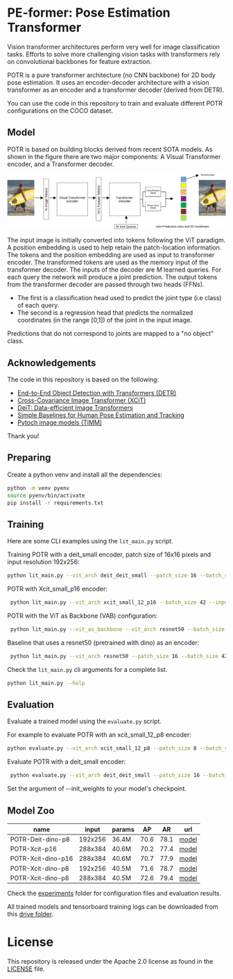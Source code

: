 # PE-former: Pose Estimation Transformer
Vision transformer architectures perform very well for image classification tasks. Efforts to solve more challenging vision tasks with transformers rely on convolutional backbones for feature extraction.

POTR is a pure transformer architecture (no CNN backbone) for 2D body pose estimation. It uses an encoder-decoder architecture with a vision transformer as an encoder and a transformer decoder (derived from DETR).

You can use the code in this repository to train and evaluate different POTR configurations on the COCO dataset.

## Model

POTR is based on building blocks derived from recent SOTA models. As shown in the figure there are two major components: A Visual Transformer encoder, and a Transformer decoder.

![model](/figures/model_draft1.jpg)

The input image is initially converted into tokens following the ViT paradigm. A position embedding is used to help retain the patch-location information. The tokens and the position embedding are used as input to transformer encoder. The transformed tokens are used as the memory input of the transformer decoder.
The inputs of the decoder are _M_ learned queries.
For each query the network will produce a joint prediction.
The output tokens from the transformer decoder are passed through two heads (FFNs). 
 - The first is a classification head used to predict the joint type (i.e class) of each query.
 - The second is a regression head that predicts the normalized coordinates (in the range [0,1]) of the joint in the input image.

Predictions that do not correspond to joints are mapped to a "no object" class.


## Acknowledgements
The code in this repository is based on the following:

- [End-to-End Object Detection with Transformers (DETR)](https://github.com/facebookresearch/detr)
- [Cross-Covariance Image Transformer (XCiT)](https://github.com/facebookresearch/xcit)
- [DeiT: Data-efficient Image Transformers](https://github.com/facebookresearch/deit)
- [Simple Baselines for Human Pose Estimation and Tracking](https://github.com/microsoft/human-pose-estimation.pytorch)
- [Pytoch image models (TIMM)](https://github.com/rwightman/pytorch-image-models)

Thank you!

## Preparing

Create a python venv and install all the dependencies:

```bash
python -m venv pyenv
source pyenv/bin/activate
pip install -r requirements.txt
```

## Training 
Here are some CLI examples using the ```lit_main.py```
script.

Training POTR with a deit_small encoder, patch size of 16x16 pixels and input resolution 192x256:

```bash
python lit_main.py --vit_arch deit_deit_small --patch_size 16 --batch_size 42 --input_size 192 256 --hidden_dim 384 --vit_dim 384 --gpus 1 --num_workers 24
```

POTR with Xcit_small_p16 encoder:

```bash
 python lit_main.py --vit_arch xcit_small_12_p16 --batch_size 42 --input_size 288 384 --hidden_dim 384 --vit_dim 384 --gpus 1 --num_workers 24   --vit_weights https://dl.fbaipublicfiles.com/xcit/xcit_small_12_p16_384_dist.pth

```

POTR with the ViT as Backbone (VAB) configuration:

```bash
 python lit_main.py --vit_as_backbone --vit_arch resnet50 --batch_size 42 --input_size 192 256 --hidden_dim 384 --vit_dim 384 --gpus 1 --position_embedding learned_nocls --num_workers 16 --num_queries 100 --dim_feedforward 1536 --accumulate_grad_batches 1
```

Baseline that uses a resnet50 (pretrained with dino) as an encoder:

```bash
 python lit_main.py --vit_arch resnet50 --patch_size 16 --batch_size 42 --input_size 192 256 --hidden_dim 384 --vit_dim 384 --gpus 1 --num_workers 24 --vit_weights https://dl.fbaipublicfiles.com/dino/dino_resnet50_pretrain/dino_resnet50_pretrain.pth --position_embedding learned_nocls
 ```

Check the ```lit_main.py``` cli arguments for a complete list.
```bash
python lit_main.py --help
```

## Evaluation

Evaluate a trained model using the ```evaluate.py``` script.

For example to evaluate POTR with an xcit_small_12_p8 encoder:

```bash
python evaluate.py --vit_arch xcit_small_12_p8 --patch_size 8 --batch_size 42 --input_size 192 256 --hidden_dim 384 --vit_dim 384  --position_embedding enc_xcit --num_workers 16 --num_queries 100 --dim_feedforward 1536 --init_weights paper_experiments/xcit_small12_p8_dino_192_256_paper/checkpoints/checkpoint-epoch\=065-AP\=0.736.ckpt --use_det_bbox
```

Evaluate POTR with a deit_small encoder:

```bash
 python evaluate.py --vit_arch deit_deit_small --patch_size 16 --batch_size 42 --input_size 192 256 --hidden_dim 384 --vit_dim 384 --num_workers 24 --init_weights lightning_logs/version_0/checkpoints/checkpoint-epoch\=074-AP\=0.622.ckpt  --use_det_bbox
```

Set the argument of --init_weights to your model's checkpoint.


## Model Zoo

|name                | input   | params| AP   | AR   | url     |
| ---                | ---     | ---   | ---  | ---  | ---     |
| POTR-Deit-dino-p8  | 192x256 | 36.4M | 70.6 | 78.1 | [model](https://drive.google.com/file/d/1WaycMXmGxqNJngPnItDux83e1wGPxGsG/view?usp=sharing) |
| POTR-Xcit-p16      | 288x384 | 40.6M | 70.2 | 77.4 | [model](https://drive.google.com/file/d/1UZtYrdNdzCBSERExkzgt_f_q-Asyq7FM/view?usp=sharing) |
| POTR-Xcit-dino-p16 | 288x384 | 40.6M | 70.7 | 77.9 | [model](https://drive.google.com/file/d/1ArLTovtHIPJWIits3D2TRI2iZwta4DLZ/view?usp=sharing) | 
| POTR-Xcit-dino-p8  | 192x256 | 40.5M | 71.6 | 78.7 | [model](https://drive.google.com/file/d/1f4wdR-YDXXz3UrxrscsKsxg0EIR43NUR/view?usp=sharing) | 
| POTR-Xcit-dino-p8  | 288x384 | 40.5M | 72.6 | 79.4 | [model](https://drive.google.com/file/d/1NQCyhJr-uagO4Y0fiqKv4pm9LzxPb-HD/view?usp=sharing) 
   


Check the [experiments](/experiments) folder for configuration files and evaluation results.

All trained models and tensorboard training logs can be downloaded from this [drive folder](https://drive.google.com/drive/folders/1LFszPEva0QmWTPqqSbxMmB_GqNhjm5kq?usp=sharing).





# License
This repository is released under the Apache 2.0 license as found in the [LICENSE](LICENSE) file.
